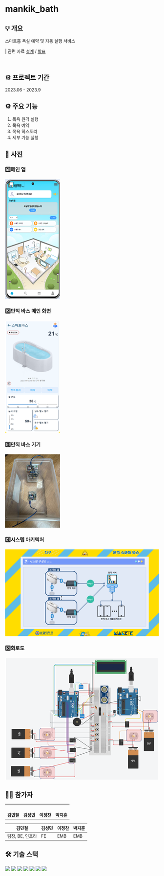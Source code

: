 # mankik_bath

## 💡 개요

스마트홈 욕실 예약 및 자동 실행 서비스

| 관련 자료
[설계](https://docs.google.com/presentation/d/11UVl9hjiWx67RCeaFT6Fi5v-RCZOCxbQ4tGU-DNVrZQ/edit#slide=id.g21424a62289_9_0) /
[발표](https://www.miricanvas.com/v/14ac2z9)

<br/>

## ⚙️ 프로젝트 기간

2023.06 - 2023.9

## ⚙️ 주요 기능

1. 목욕 원격 실행
2. 목욕 예약
3. 목욕 히스토리
4. 세부 기능 실행

## 📖 사진

<h3>1️⃣메인 앱</h3>
<img src="img/메인앱.png" width="180">

<h3>2️⃣만끽 바스 메인 화면</h3>

<img src="img/메인화면.png" width="180">

<h3>3️⃣만끽 바스 기기</h3>

<img src="img/만끽바스기기.png" width="180">

<h3>4️⃣시스템 아키텍처</h3>

![alt text](img/시스템%20아키텍처.png)

<h3>5️⃣회로도</h3>

![회로도](img/회로도.png)

## 👨‍👦 참가자

<table>
 <tr>
    <td align="center"><a href="https://github.com/kOsari5948"><img src="https://avatars.githubusercontent.com/u/86839047?v=4" width="130px;" alt=""></a></td>
    <td align="center"><a href="https://github.com/leafeafeaf"><img src="https://avatars.githubusercontent.com/u/70201753?s=400&v=4" width="130px;" alt=""></a></td>
    <td align="center"><a href="https://github.com/xlloew"><img src="https://avatars.githubusercontent.com/u/77535275?v=4" width="130px;" alt=""></a></td>
    <td align="center"><a href="https://github.com/dispear"><img src="https://avatars.githubusercontent.com/u/87793524?v=4" width="130px;" alt=""></a></td>
  </tr>
  <tr>
    <td align="center"><a href="https://github.com/kOsari5948"><b>김민철</b></a></td>
    <td align="center"><a href="https://github.com/leafeafeaf"><b>김성민</b></a></td>
    <td align="center"><a href="https://github.com/xlloew"><b>이정찬</b></a></td>
    <td align="center"><a href="https://github.com/dispear"><b>박지훈</b></a></td>
  </tr>
</table>

| 김민철           | 김성민 | 이정찬 | 박지훈 |
| ---------------- | ------ | ------ | ------ |
| 팀장, BE, 인프라 | FE     | EMB    | EMB    |

## 🛠️ 기술 스택

![](https://img.shields.io/badge/Spring-6DB33F?style=for-the-badge&logo=spring&logoColor=white)
![](https://img.shields.io/badge/MySQL-00000F?style=for-the-badge&logo=mysql&logoColor=white)
![](https://img.shields.io/badge/Vue.js-35495E?style=for-the-badge&logo=vue.js&logoColor=4FC08D)
![](https://img.shields.io/badge/Arduino_IDE-00979D?style=for-the-badge&logo=arduino&logoColor=white)
![](https://img.shields.io/badge/IntelliJ_IDEA-000000.svg?style=for-the-badge&logo=intellij-idea&logoColor=white)
![](https://img.shields.io/badge/Amazon_AWS-232F3E?style=for-the-badge&logo=amazon-aws&logoColor=white)
![](https://img.shields.io/badge/Made%20for-VSCode-1f425f.svg)
